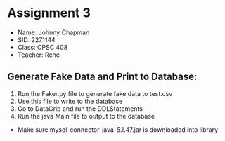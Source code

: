 # Assignment 3

* Name: Johnny Chapman
* SID: 2271144
* Class: CPSC 408 
* Teacher: Rene

## Generate Fake Data and Print to Database:
1) Run the Faker.py file to generate fake data to test.csv
2) Use this file to write to the database
3) Go to DataGrip and run the DDLStatements
4) Run the java Main file to output to the database

* Make sure mysql-connector-java-5.1.47.jar is downloaded into library

